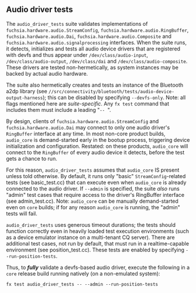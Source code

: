 ## Audio driver tests

The `audio_driver_tests` suite validates implementations of `fuchsia.hardware.audio.StreamConfig`,
`fuchsia.hardware.audio.RingBuffer`, `fuchsia.hardware.audio.Dai`,
`fuchsia.hardware.audio.Composite` and `fuchsia.hardware.audio.signalprocessing` interfaces.
When the suite runs, it detects, initializes and tests all audio device drivers that are
registered with devfs and thus appear under `/dev/class/audio-input`, `/dev/class/audio-output`,
`/dev/class/dai` and `/dev/class/audio-composite`. These drivers are tested non-hermetically,
as system instances may be backed by actual audio hardware.

The suite also hermetically creates and tests an instance of the Bluetooth a2dp library (see
`//src/connectivity/bluetooth/tests/audio-device-output-harness`); this can be disabled by
specifying `--devfs-only`. Note: all flags mentioned here are _suite-specific_. Any `fx test`
command that includes them must include a leading "`-- `".

By design, clients of `fuchsia.hardware.audio.StreamConfig` and `fuchsia.hardware.audio.Dai`
may connect to only one audio driver's `RingBuffer` interface at any time.
In most non-core product builds, `audio_core` is demand-started early in the bootup process,
triggering device initialization and configuration. Restated: on these products, `audio_core` will
connect to the `RingBuffer` of every audio device it detects, before the test gets a chance to run.

For this reason, `audio_driver_tests` assumes that `audio_core` IS present unless told otherwise. By
default, it runs only "basic" `StreamConfig`-related tests (see basic_test.cc) that can execute even
when `audio_core` is already connected to the audio driver. If `--admin` is specified, the suite
_also_ runs "admin" test cases that require access to the driver's RingBuffer interface (see
admin_test.cc). Note: `audio_core` can be manually demand-started even on `core` builds; if for any
reason `audio_core` is running, the "admin" tests will fail.

`audio_driver_tests` uses generous timeout durations; the tests should function correctly even in
heavily loaded test execution environments (such as a device emulator instance on a multi-tenant CQ
server). There are additional test cases, not run by default, that must run in a realtime-capable
environment (see position_test.cc). These tests are enabled by specifying `--run-position-tests`.

Thus, to ***fully*** validate a devfs-based audio driver, execute the following in a `core` release
build running natively (on a non-emulated system):

`fx test audio_driver_tests -- --admin --run-position-tests`
